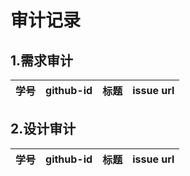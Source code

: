 # 审计记录
## 1.需求审计

学号 | github-id | 标题 | issue url
---|---|---|---
## 2.设计审计

学号 | github-id | 标题 | issue url
---|---|---|---

